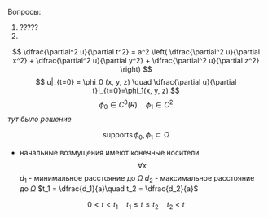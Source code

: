 Вопросы:
1. ?????
2. 

$$
\dfrac{\partial^2 u}{\partial t^2} = a^2 \left( \dfrac{\partial^2 u}{\partial x^2} + \dfrac{\partial^2 u}{\partial y^2} + \dfrac{\partial^2 u}{\partial z^2} \right)
$$
$$
u|_{t=0} = \phi_0 (x, y, z) \quad \dfrac{\partial u}{\partial t}|_{t=0}=\phi_1(x, y, z)
$$
$$
\phi_0 \in C^3(R) \quad \phi_1 \in  C^2
$$
*тут было решение*

$$
\operatorname{supports} \phi_0, \phi_1 \subset \Omega
$$
- начальные возмущения имеют конечные носители
$$
\forall x
$$
$d_1$ - минимальное расстояние до $\Omega$
$d_2$ - максимальное расстояние до $\Omega$
$t_1 = \dfrac{d_1}{a}\quad t_2 = \dfrac{d_2}{a}$

$$
0 < t < t_1 \quad t_1 \le t \le t_2 \quad t_2 < t
$$




